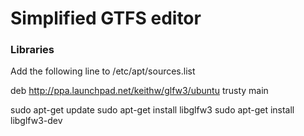 Simplified GTFS editor
======================

### Libraries
Add the following line to /etc/apt/sources.list

deb http://ppa.launchpad.net/keithw/glfw3/ubuntu trusty main

sudo apt-get update
sudo apt-get install libglfw3
sudo apt-get install libglfw3-dev
